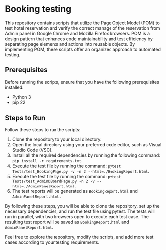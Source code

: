 # Booking testing

This repository contains scripts that utilize the Page Object Model (POM) to test hotel reservation and verify the correct manage of the reservation from Admin panel in Google Chrome and Mozilla Firefox browsers. POM is a design pattern that enhances code maintainability and test efficiency by separating page elements and actions into reusable objects. By implementing POM, these scripts offer an organized approach to automated testing.

## Prerequisites

Before running the scripts, ensure that you have the following prerequisites installed:

-   Python 3
-   pip 22

## Steps to Run

Follow these steps to run the scripts:

1.  Clone the repository to your local directory.
2.  Open the local directory using your preferred code editor, such as Visual Studio Code (VSC).
3.  Install all the required dependencies by running the following command:  `pip install -r requirements.txt`.
4.  Execute the test file by running the command:  `pytest Tests/test_BookingPage.py -v -n 2 --html=./BookingReport.html`.
5. Execute the test file by running the command:  `pytest Tests/test_AdminDBoardPage.py -n 2 -v --html=./AdminPanelReport.html`.
6.  The test reports will be generated as  `BookingReport.html` and `AdminPanelReport.html` .

By following these steps, you will be able to clone the repository, set up the necessary dependencies, and run the test file using pytest. The tests will run in parallel, with two browsers open to execute each test case. The resulting test report will be saved as  `BookingReport.html` and `AdminPanelReport.html`.

Feel free to explore the repository, modify the scripts, and add more test cases according to your testing requirements.
